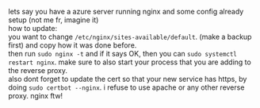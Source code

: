 lets say you have a azure server running nginx and some config already setup (not me fr, imagine it)  
how to update:  
you want to change `/etc/nginx/sites-available/default`. (make a backup first) and copy how it was done before.  
then run `sudo nginx -t` and if it says OK, then you can `sudo systemctl restart nginx`. make sure to also start your process that you are adding to the reverse proxy.  
also dont forget to update the cert so that your new service has https, by doing `sudo certbot --nginx`. i refuse to use apache or any other reverse proxy. nginx ftw!
